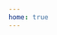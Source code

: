 ```yaml
---
home: true
---
```


<script setup>
  import "./components.macaron"
</script>

<top-page></top-page>
